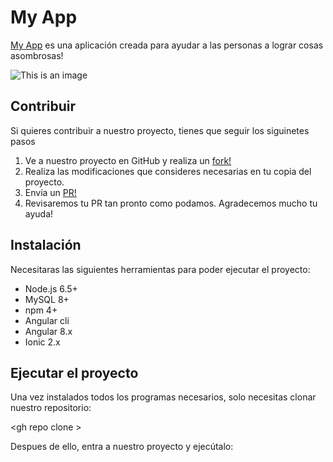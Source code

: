 # My App

[My App](https://marvelcinematicuniverse.fandom.com/es/wiki/Thanos) es una aplicación creada para ayudar a las personas a lograr cosas asombrosas!

![This is an image](https://preview.redd.it/sk9nb6lgccq31.gif?format=png8&s=4314adede1e763a54cb4b435e3d246da0460d3ae)

## Contribuir

Si quieres contribuir a nuestro proyecto, tienes que seguir los siguinetes pasos

  1. Ve a nuestro proyecto en GitHub y realiza un [fork!](https://docs.github.com/en/github/writing-on-github/getting-started-with-writing-and-formatting-on-github/basic-writing-and-formatting-syntax)
  2. Realiza las modificaciones que consideres necesarias en tu copia del proyecto.
  3. Envía un [PR!](https://docs.github.com)
  4. Revisaremos tu PR tan pronto como podamos. Agradecemos mucho tu ayuda!

## Instalación

Necesitaras las siguientes herramientas para poder ejecutar el proyecto:

- Node.js 6.5+
- MySQL 8+
- npm 4+
- Angular cli
- Angular 8.x
- Ionic 2.x

## Ejecutar el proyecto

Una vez instalados todos los programas necesarios, solo necesitas clonar nuestro repositorio:

<gh repo clone <repo>>
  
Despues de ello, entra a nuestro proyecto y ejecútalo:
  
<npm start>

